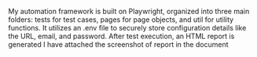 My automation framework is built on Playwright, organized into three main folders:
tests for test cases, pages for page objects, and util for utility functions. 
It utilizes an .env file to securely store configuration details like the URL, email, and password. After test execution, an HTML report is generated I have attached the screenshot of report in the document
